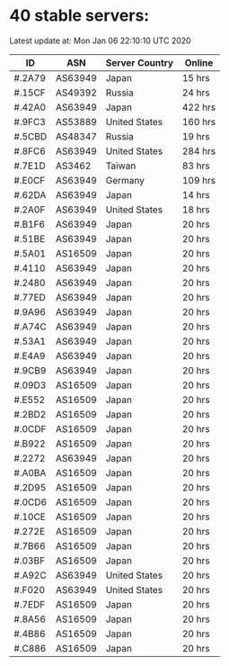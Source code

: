 # 40 stable servers:

Latest update at: Mon Jan 06 22:10:10 UTC 2020

| ID | ASN | Server Country | Online |
| -- | --- | -------------- | ------ |
| #.2A79 | AS63949 | Japan | 15 hrs |
| #.15CF | AS49392 | Russia | 24 hrs |
| #.42A0 | AS63949 | Japan | 422 hrs |
| #.9FC3 | AS53889 | United States | 160 hrs |
| #.5CBD | AS48347 | Russia | 19 hrs |
| #.8FC6 | AS63949 | United States | 284 hrs |
| #.7E1D | AS3462 | Taiwan | 83 hrs |
| #.E0CF | AS63949 | Germany | 109 hrs |
| #.62DA | AS63949 | Japan | 14 hrs |
| #.2A0F | AS63949 | United States | 18 hrs |
| #.B1F6 | AS63949 | Japan | 20 hrs |
| #.51BE | AS63949 | Japan | 20 hrs |
| #.5A01 | AS16509 | Japan | 20 hrs |
| #.4110 | AS63949 | Japan | 20 hrs |
| #.2480 | AS63949 | Japan | 20 hrs |
| #.77ED | AS63949 | Japan | 20 hrs |
| #.9A96 | AS63949 | Japan | 20 hrs |
| #.A74C | AS63949 | Japan | 20 hrs |
| #.53A1 | AS63949 | Japan | 20 hrs |
| #.E4A9 | AS63949 | Japan | 20 hrs |
| #.9CB9 | AS63949 | Japan | 20 hrs |
| #.09D3 | AS16509 | Japan | 20 hrs |
| #.E552 | AS16509 | Japan | 20 hrs |
| #.2BD2 | AS16509 | Japan | 20 hrs |
| #.0CDF | AS16509 | Japan | 20 hrs |
| #.B922 | AS16509 | Japan | 20 hrs |
| #.2272 | AS63949 | Japan | 20 hrs |
| #.A0BA | AS16509 | Japan | 20 hrs |
| #.2D95 | AS16509 | Japan | 20 hrs |
| #.0CD6 | AS16509 | Japan | 20 hrs |
| #.10CE | AS16509 | Japan | 20 hrs |
| #.272E | AS16509 | Japan | 20 hrs |
| #.7B66 | AS16509 | Japan | 20 hrs |
| #.03BF | AS16509 | Japan | 20 hrs |
| #.A92C | AS63949 | United States | 20 hrs |
| #.F020 | AS63949 | United States | 20 hrs |
| #.7EDF | AS16509 | Japan | 20 hrs |
| #.8A56 | AS16509 | Japan | 20 hrs |
| #.4B86 | AS16509 | Japan | 20 hrs |
| #.C886 | AS16509 | Japan | 20 hrs |

